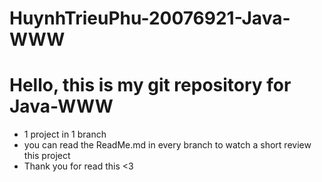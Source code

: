 # HuynhTrieuPhu-20076921-Java-WWW
# Hello, this is my git repository for Java-WWW
* 1 project in 1 branch
* you can read the ReadMe.md in every branch to watch a short review this project
* Thank you for read this <3
